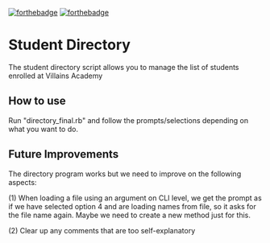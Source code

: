 [![forthebadge](http://forthebadge.com/images/badges/made-with-ruby.svg)](http://forthebadge.com) [![forthebadge](http://forthebadge.com/images/badges/uses-git.svg)](http://forthebadge.com)

# Student Directory #

The student directory script allows you to manage the list of students enrolled
at Villains Academy

## How to use ##

Run "directory_final.rb" and follow the prompts/selections depending on what you
want to do.

## Future Improvements ##
The directory program works but we need to improve on the following aspects:

(1) When loading a file using an argument on CLI level, we get the prompt as if
we have selected option 4 and are loading names from file, so it asks for the
file name again. Maybe we need to create a new method just for this.

(2) Clear up any comments that are too self-explanatory
